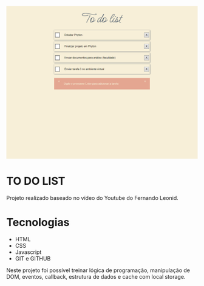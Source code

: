 ![preview](./.github/imagem_to_do_list.png)
# TO DO LIST

Projeto realizado baseado no vídeo do Youtube do Fernando Leonid.

# Tecnologias

- HTML
- CSS
- Javascript
- GIT e GITHUB

Neste projeto foi possível treinar lógica de programação, manipulação de DOM, eventos, callback, estrutura de dados e cache com local storage.